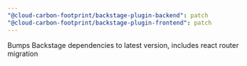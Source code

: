```yaml
---
"@cloud-carbon-footprint/backstage-plugin-backend": patch
"@cloud-carbon-footprint/backstage-plugin-frontend": patch
---
```


Bumps Backstage dependencies to latest version, includes react router migration
